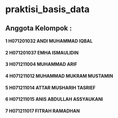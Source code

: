 # praktisi_basis_data

## Anggota Kelompok :
#### 1 H071201032 ANDI MUHAMMAD IQBAL
#### 2 H071201037 EMHA ISMAULIDIN
#### 3 H071211004 MUHAMMAD ARIF
#### 4 H071211012 MUHAMMAD MUKRAM MUSTAMIN
#### 5 H071211014 ATTAR MUSHARIH TASRIEF
#### 6 H071211015 ANIS ABDULLAH ASSYAUKANI
#### 7 H071211017 FITRAH RAMADHAN
